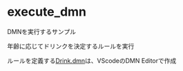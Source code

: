 # execute_dmn

DMNを実行するサンプル

年齢に応じてドリンクを決定するルールを実行

ルールを定義する[Drink.dmn](./src/main/resources/Drink.dmn)は、VScodeのDMN Editorで作成

